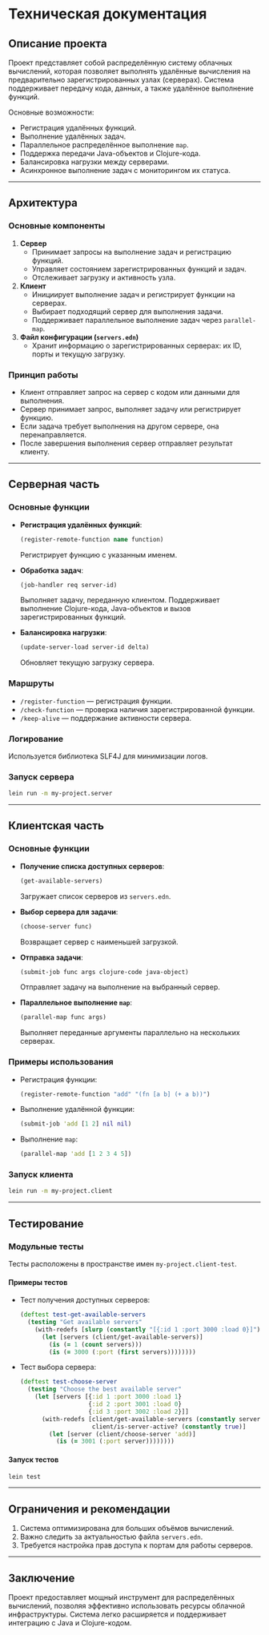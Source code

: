 # Техническая документация

## Описание проекта
Проект представляет собой распределённую систему облачных вычислений, которая позволяет выполнять удалённые вычисления на предварительно зарегистрированных узлах (серверах). Система поддерживает передачу кода, данных, а также удалённое выполнение функций. 

Основные возможности:
- Регистрация удалённых функций.
- Выполнение удалённых задач.
- Параллельное распределённое выполнение `map`.
- Поддержка передачи Java-объектов и Clojure-кода.
- Балансировка нагрузки между серверами.
- Асинхронное выполнение задач с мониторингом их статуса.

---

## Архитектура
### Основные компоненты
1. **Сервер**
    - Принимает запросы на выполнение задач и регистрацию функций.
    - Управляет состоянием зарегистрированных функций и задач.
    - Отслеживает загрузку и активность узла.
2. **Клиент**
    - Инициирует выполнение задач и регистрирует функции на серверах.
    - Выбирает подходящий сервер для выполнения задачи.
    - Поддерживает параллельное выполнение задач через `parallel-map`.
3. **Файл конфигурации (`servers.edn`)**
    - Хранит информацию о зарегистрированных серверах: их ID, порты и текущую загрузку.

### Принцип работы
- Клиент отправляет запрос на сервер с кодом или данными для выполнения.
- Сервер принимает запрос, выполняет задачу или регистрирует функцию.
- Если задача требует выполнения на другом сервере, она перенаправляется.
- После завершения выполнения сервер отправляет результат клиенту.

---

## Серверная часть

### Основные функции
- **Регистрация удалённых функций**:
  ```clojure
  (register-remote-function name function)
  ```
  Регистрирует функцию с указанным именем.

- **Обработка задач**:
  ```clojure
  (job-handler req server-id)
  ```
  Выполняет задачу, переданную клиентом. Поддерживает выполнение Clojure-кода, Java-объектов и вызов зарегистрированных функций.

- **Балансировка нагрузки**:
  ```clojure
  (update-server-load server-id delta)
  ```
  Обновляет текущую загрузку сервера.

### Маршруты
- `/register-function` — регистрация функции.
- `/check-function` — проверка наличия зарегистрированной функции.
- `/keep-alive` — поддержание активности сервера.

### Логирование
Используется библиотека SLF4J для минимизации логов.

### Запуск сервера
```bash
lein run -m my-project.server
```

---

## Клиентская часть

### Основные функции
- **Получение списка доступных серверов**:
  ```clojure
  (get-available-servers)
  ```
  Загружает список серверов из `servers.edn`.

- **Выбор сервера для задачи**:
  ```clojure
  (choose-server func)
  ```
  Возвращает сервер с наименьшей загрузкой.

- **Отправка задачи**:
  ```clojure
  (submit-job func args clojure-code java-object)
  ```
  Отправляет задачу на выполнение на выбранный сервер.

- **Параллельное выполнение `map`**:
  ```clojure
  (parallel-map func args)
  ```
  Выполняет переданные аргументы параллельно на нескольких серверах.

### Примеры использования
- Регистрация функции:
  ```clojure
  (register-remote-function "add" "(fn [a b] (+ a b))")
  ```

- Выполнение удалённой функции:
  ```clojure
  (submit-job 'add [1 2] nil nil)
  ```

- Выполнение `map`:
  ```clojure
  (parallel-map 'add [1 2 3 4 5])
  ```

### Запуск клиента
```bash
lein run -m my-project.client
```

---

## Тестирование

### Модульные тесты
Тесты расположены в пространстве имен `my-project.client-test`.

#### Примеры тестов
- Тест получения доступных серверов:
  ```clojure
  (deftest test-get-available-servers
    (testing "Get available servers"
      (with-redefs [slurp (constantly "[{:id 1 :port 3000 :load 0}]")]
        (let [servers (client/get-available-servers)]
          (is (= 1 (count servers)))
          (is (= 3000 (:port (first servers))))))))
  ```

- Тест выбора сервера:
  ```clojure
  (deftest test-choose-server
    (testing "Choose the best available server"
      (let [servers [{:id 1 :port 3000 :load 1}
                     {:id 2 :port 3001 :load 0}
                     {:id 3 :port 3002 :load 2}]]
        (with-redefs [client/get-available-servers (constantly servers)
                      client/is-server-active? (constantly true)]
          (let [server (client/choose-server 'add)]
            (is (= 3001 (:port server))))))))
  ```

#### Запуск тестов
```bash
lein test
```

---

## Ограничения и рекомендации
1. Система оптимизирована для больших объёмов вычислений.
2. Важно следить за актуальностью файла `servers.edn`.
3. Требуется настройка прав доступа к портам для работы серверов.

---

## Заключение
Проект предоставляет мощный инструмент для распределённых вычислений, позволяя эффективно использовать ресурсы облачной инфраструктуры. Система легко расширяется и поддерживает интеграцию с Java и Clojure-кодом.
